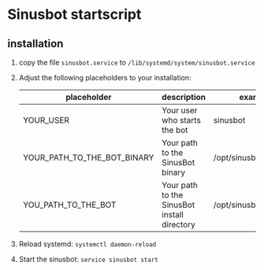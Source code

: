 # Sinusbot startscript
## installation
1. copy the file `sinusbot.service` to `/lib/systemd/system/sinusbot.service`

2. Adjust the following placeholders to your installation:
  
   placeholder                  | description                                 | example
   -----------------------------|---------------------------------------------|------------------------
   YOUR_USER                    | Your user who starts the bot                | sinusbot               
   YOUR_PATH_TO_THE_BOT\_BINARY | Your path to the SinusBot binary            | /opt/sinusbot/sinusbot 
   YOU_PATH_TO_THE_BOT          | Your path to the SinusBot install directory | /opt/sinusbot          
  
3. Reload systemd: `systemctl daemon-reload`

4. Start the sinusbot: `service sinusbot start`
